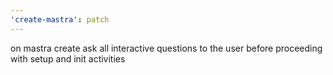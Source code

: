 ```yaml
---
'create-mastra': patch
---
```


on mastra create ask all interactive questions to the user before proceeding with setup and init activities
